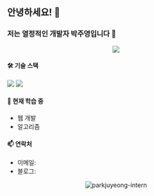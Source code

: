## 안녕하세요! 👋

### 저는 열정적인 개발자 박주영입니다 🚀

<div align="center">
  <img src="https://github-readme-stats.vercel.app/api?username=parkjuyeong-intern&show_icons=true&theme=radical" />
</div>

#### 🛠 기술 스택

<div>
  <img src="https://img.shields.io/badge/Python-3776AB?style=flat-square&logo=Python&logoColor=white"/>
  <img src="https://img.shields.io/badge/JavaScript-F7DF1E?style=flat-square&logo=JavaScript&logoColor=black"/>
  <!-- 사용하시는 기술 스택에 맞게 추가하시면 됩니다 -->
</div>

#### 🌱 현재 학습 중

- 웹 개발
- 알고리즘
<!-- 실제로 학습하고 계신 내용으로 수정해주세요 -->

#### 📫 연락처

- 이메일: <!-- 이메일 주소 입력 -->
- 블로그: <!-- 블로그 주소 입력 -->

<!-- GitHub 통계를 보여주는 부분 -->
<div align="center">
  <img src="https://github-readme-streak-stats.herokuapp.com/?user=parkjuyeong-intern&" alt="parkjuyeong-intern" />
</div>

<!--
**parkjuyeong-intern/parkjuyeong-intern** is a ✨ _special_ ✨ repository because its `README.md` (this file) appears on your GitHub profile.

Here are some ideas to get you started:

- 🔭 I'm currently working on ...
- 🌱 I'm currently learning ...
- 👯 I'm looking to collaborate on ...
- 🤔 I'm looking for help with ...
- 💬 Ask me about ...
- 📫 How to reach me: ...
- 😄 Pronouns: ...
- ⚡ Fun fact: ...
-->
